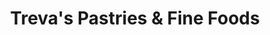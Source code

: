 ---
title: "Treva's Pastries & Fine Foods"
url: /tallahassee/trevas-pastries-und-fine-foods/
shop: Konditorei
---